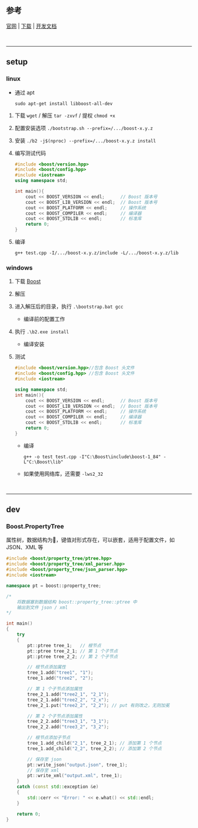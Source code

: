 ## 参考

[官网](https://www.boost.org/) | [下载](https://www.boost.org/users/download/) | [开发文档](https://www.boost.org/doc/)

<br>

---

## setup

### linux

* 通过 apt

    ```shell
    sudo apt-get install libboost-all-dev
    ```

1. 下载 `wget` / 解压 `tar -zxvf` / 提权 `chmod +x`

2. 配置安装选项 `./bootstrap.sh --prefix=/.../boost-x.y.z`

3. 安装 `./b2 -j$(nproc) --prefix=/.../boost-x.y.z install`

4. 编写测试代码

    ```cpp
    #include <boost/version.hpp>
    #include <boost/config.hpp>
    #include <iostream>
    using namespace std;

    int main(){
        cout << BOOST_VERSION << endl;      // Boost 版本号
        cout << BOOST_LIB_VERSION << endl;  // Boost 版本号
        cout << BOOST_PLATFORM << endl;     // 操作系统
        cout << BOOST_COMPILER << endl;     // 编译器
        cout << BOOST_STDLIB << endl;       // 标准库
        return 0;
    }
    ```
5. 编译
    ```shell
    g++ test.cpp -I/.../boost-x.y.z/include -L/.../boost-x.y.z/lib
    ```

### windows

1. 下载
    [Boost](https://www.boost.org/users/download/)

2. 解压

3. 进入解压后的目录，执行 `.\bootstrap.bat gcc`
    * 编译前的配置工作

4. 执行 `.\b2.exe install`
    * 编译安装

5. 测试
    ```cpp
    #include <boost/version.hpp>//包含 Boost 头文件
    #include <boost/config.hpp> //包含 Boost 头文件
    #include <iostream>

    using namespace std;
    int main(){
        cout << BOOST_VERSION << endl;      // Boost 版本号
        cout << BOOST_LIB_VERSION << endl;  // Boost 版本号
        cout << BOOST_PLATFORM << endl;     // 操作系统
        cout << BOOST_COMPILER << endl;     // 编译器
        cout << BOOST_STDLIB << endl;       // 标准库
        return 0;
    }
    ```
    * 编译
        ```shell
        g++ -o test test.cpp -I"C:\Boost\include\boost-1_84" -L"C:\Boost\lib"
        ```
    * 如果使用网络库，还需要 `-lws2_32`

<br>

---

## dev

### Boost.PropertyTree

属性树，数据结构为🌲，键值对形式存在，可以嵌套，适用于配置文件，如 JSON、XML 等

```cpp
#include <boost/property_tree/ptree.hpp>
#include <boost/property_tree/xml_parser.hpp>
#include <boost/property_tree/json_parser.hpp>
#include <iostream>

namespace pt = boost::property_tree;

/*
    将数据塞到数据结构 boost::property_tree::ptree 中
    输出到文件 json / xml
*/

int main()
{
    try
    {
        pt::ptree tree_1;   // 根节点
        pt::ptree tree_2_1; // 第 1 个子节点
        pt::ptree tree_2_2; // 第 2 个子节点

        // 根节点添加属性
        tree_1.add("tree1", "1");
        tree_1.add("tree2", "2");

        // 第 1 个子节点添加属性
        tree_2_1.add("tree2_1", "2_1");
        tree_2_1.add("tree2_2", "2_x");
        tree_2_1.put("tree2_2", "2_2"); // put 有则改之，无则加冕

        // 第 2 个子节点添加属性
        tree_2_2.add("tree3_1", "3_1");
        tree_2_2.add("tree3_2", "3_2");

        // 根节点添加子节点
        tree_1.add_child("2_1", tree_2_1); // 添加第 1 个节点
        tree_1.add_child("2_2", tree_2_2); // 添加第 2 个节点

        // 保存至 json
        pt::write_json("output.json", tree_1);
        // 保存至 xml
        pt::write_xml("output.xml", tree_1);
    }
    catch (const std::exception &e)
    {
        std::cerr << "Error: " << e.what() << std::endl;
    }

    return 0;
}
```
